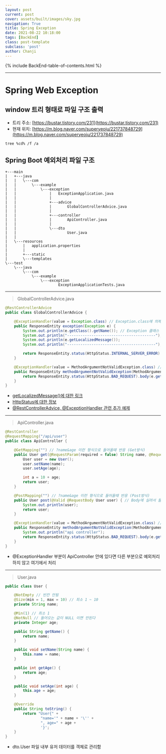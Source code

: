 ```yaml
---
layout: post
current: post
cover: assets/built/images/sky.jpg
navigation: True
title: Spring Exception
date: 2021-08-22 10:18:00
tags: [BackEnd]
class: post-template
subclass: 'post'
author: Chanji
---
```

{% include BackEnd-table-of-contents.html %}
***
# Spring Web Exception

## window 트리 형태로 파일 구조 출력
- 트리 주소: [https://bustar.tistory.com/231](https://bustar.tistory.com/231)</br>
- 현재 위치: [https://m.blog.naver.com/superyeoju/221737848729](https://m.blog.naver.com/superyeoju/221737848729)</br>

~~~bash
tree %cd% /f /a
~~~


## Spring Boot 예외처리 파일 구조
~~~
+---main
|   +---java
|   |   \---com
|   |       \---example
|   |           \---exception
|   |               |   ExceptionApplication.java
|   |               |
|   |               +---advice
|   |               |       GlobalControllerAdvice.java
|   |               |
|   |               +---controller
|   |               |       ApiController.java
|   |               |
|   |               \---dto
|   |                       User.java
|   |
|   \---resources
|       |   application.properties
|       |
|       +---static
|       \---templates
\---test
    \---java
        \---com
            \---example
                \---exception
                        ExceptionApplicationTests.java
~~~
***

> GlobalControllerAdvice.java


~~~java
@RestControllerAdvice
public class GlobalControllerAdvice {

    @ExceptionHandler(value = Exception.class) // Exception.class에 의해서 모든 예외 부분에 대해서 아래부분의 알고리즘을 처리함
    public ResponseEntity exception(Exception e) {
        System.out.println(e.getClass().getName()); // Exception 클래스 명을 가져옴
        System.out.println("----------------------------------------");
        System.out.println(e.getLocalizedMessage()); 
        System.out.println("----------------------------------------");

        return ResponseEntity.status(HttpStatus.INTERNAL_SERVER_ERROR).body("");
    }

    @ExceptionHandler(value = MethodArgumentNotValidException.class) // 특정 메소드의 예외를 처리(MethodArgumentNotValidException) MethodArgumentNotValidException에 대한 예외 처리
    public ResponseEntity methodArgumentNotValidException(MethodArgumentNotValidException e) {
        return ResponseEntity.status(HttpStatus.BAD_REQUEST).body(e.getMessage());
    }
}
~~~

- [getLocalizedMessage()에 대한 링크](https://stackoverflow.com/questions/24988491/difference-between-e-getmessage-and-e-getlocalizedmessage)
- [HttpStatus에 대한 정보](https://docs.spring.io/spring-framework/docs/current/javadoc-api/org/springframework/http/HttpStatus.html)
- [@RestControllerAdvice, @ExceptionHandler 관련 추가 예제](https://jeong-pro.tistory.com/195
)

***


> ApiController.java


~~~java
@RestController
@RequestMapping("/api/user")
public class ApiController {

    @GetMapping("") // ?name&age 이런 형식으로 들어올때 반응 (Get방식)
    public User get(@RequestParam(required = false) String name, @RequestParam(required = false) Integer age) { // 
        User user = new User();
        user.setName(name);
        user.setAge(age);

        int a = 10 + age;
        return user;
    }

    @PostMapping("") // ?name&age 이런 형식으로 들어올때 반응 (Post방식)
    public User post(@Valid @RequestBody User user) { // Body에 실려서 들어옴
        System.out.println(user);
        return user;
    }

    @ExceptionHandler(value = MethodArgumentNotValidException.class) // Api안에 있는 Controller 작동한다
    public ResponseEntity methodArgumentNotValidException(MethodArgumentNotValidException e) {
        System.out.println("api controller");
        return ResponseEntity.status(HttpStatus.BAD_REQUEST).body(e.getMessage());
    }
}
~~~

- @ExceptionHandler 부분이 ApiController 안에 있다면 다른 부분으로 예외처리하지 않고 여기에서 처리
  
***

> User.java


~~~java
public class User {

    @NotEmpty // 빈칸 안됨
    @Size(min = 1, max = 10) // 최소 1 ~ 10
    private String name;

    @Min(1) // 최소 1
    @NotNull // 들어오는 값이 NULL 이면 안된다
    private Integer age;

    public String getName() {
        return name;
    }

    public void setName(String name) {
        this.name = name;
    }

    public int getAge() {
        return age;
    }

    public void setAge(int age) {
        this.age = age;
    }

    @Override
    public String toString() {
        return "User{" +
                "name='" + name + '\'' +
                ", age=" + age +
                '}';
    }
}
~~~

- dto.User 파일 내부 유저 데이터를 객체로 관리함